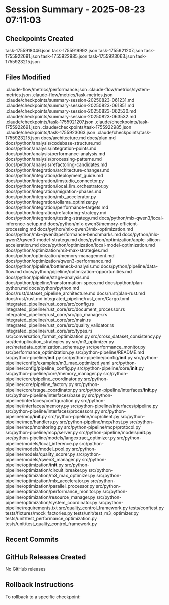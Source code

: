 # Session Summary - 2025-08-23 07:11:03

## Checkpoints Created
task-1755918046.json
task-1755919992.json
task-1755921207.json
task-1755922691.json
task-1755922985.json
task-1755923063.json
task-1755923215.json

## Files Modified
.claude-flow/metrics/performance.json
.claude-flow/metrics/system-metrics.json
.claude-flow/metrics/task-metrics.json
.claude/checkpoints/summary-session-20250823-061231.md
.claude/checkpoints/summary-session-20250823-061851.md
.claude/checkpoints/summary-session-20250823-062530.md
.claude/checkpoints/summary-session-20250823-063532.md
.claude/checkpoints/task-1755921207.json
.claude/checkpoints/task-1755922691.json
.claude/checkpoints/task-1755922985.json
.claude/checkpoints/task-1755923063.json
.claude/checkpoints/task-1755923215.json
docs/architecture.md
docs/plan.md
docs/python/analysis/codebase-structure.md
docs/python/analysis/integration-points.md
docs/python/analysis/performance-analysis.md
docs/python/analysis/processing-patterns.md
docs/python/analysis/refactoring-candidates.md
docs/python/integration/architecture-changes.md
docs/python/integration/deployment_guide.md
docs/python/integration/lmstudio_connector.py
docs/python/integration/local_llm_orchestrator.py
docs/python/integration/migration-phases.md
docs/python/integration/mlx_accelerator.py
docs/python/integration/ollama_optimizer.py
docs/python/integration/performance-targets.md
docs/python/integration/refactoring-strategy.md
docs/python/integration/testing-strategy.md
docs/python/mlx-qwen3/local-inference-setup.md
docs/python/mlx-qwen3/memory-efficient-processing.md
docs/python/mlx-qwen3/mlx-optimization.md
docs/python/mlx-qwen3/performance-benchmarks.md
docs/python/mlx-qwen3/qwen3-model-strategy.md
docs/python/optimization/apple-silicon-acceleration.md
docs/python/optimization/local-model-optimization.md
docs/python/optimization/m3-max-strategies.md
docs/python/optimization/memory-management.md
docs/python/optimization/qwen3-performance.md
docs/python/pipeline/bottleneck-analysis.md
docs/python/pipeline/data-flow.md
docs/python/pipeline/optimization-opportunities.md
docs/python/pipeline/stage-analysis.md
docs/python/pipeline/transformation-specs.md
docs/python/plan-python.md
docs/python/python.md
docs/rust/dataset_pipeline_architecture.md
docs/rust/plan-rust.md
docs/rust/rust.md
integrated_pipeline/rust_core/Cargo.toml
integrated_pipeline/rust_core/src/config.rs
integrated_pipeline/rust_core/src/document_processor.rs
integrated_pipeline/rust_core/src/ipc_manager.rs
integrated_pipeline/rust_core/src/main.rs
integrated_pipeline/rust_core/src/quality_validator.rs
integrated_pipeline/rust_core/src/types.rs
src/conversation_format_optimization.py
src/cross_dataset_consistency.py
src/deduplication_strategies.py
src/m3_optimizer.py
src/metadata_optimization_schema.py
src/performance_monitor.py
src/performance_optimization.py
src/python-pipeline/README.md
src/python-pipeline/__init__.py
src/python-pipeline/config/__init__.py
src/python-pipeline/config/examples/m3_max_optimized.yaml
src/python-pipeline/config/pipeline_config.py
src/python-pipeline/core/__init__.py
src/python-pipeline/core/memory_manager.py
src/python-pipeline/core/pipeline_coordinator.py
src/python-pipeline/core/pipeline_factory.py
src/python-pipeline/core/stage_coordinator.py
src/python-pipeline/interfaces/__init__.py
src/python-pipeline/interfaces/base.py
src/python-pipeline/interfaces/configuration.py
src/python-pipeline/interfaces/memory.py
src/python-pipeline/interfaces/pipeline.py
src/python-pipeline/interfaces/processors.py
src/python-pipeline/mcp/__init__.py
src/python-pipeline/mcp/client.py
src/python-pipeline/mcp/handlers.py
src/python-pipeline/mcp/host.py
src/python-pipeline/mcp/monitoring.py
src/python-pipeline/mcp/protocol.py
src/python-pipeline/mcp/server.py
src/python-pipeline/models/__init__.py
src/python-pipeline/models/langextract_optimizer.py
src/python-pipeline/models/local_inference.py
src/python-pipeline/models/model_pool.py
src/python-pipeline/models/quality_scorer.py
src/python-pipeline/models/qwen3_manager.py
src/python-pipeline/optimization/__init__.py
src/python-pipeline/optimization/circuit_breaker.py
src/python-pipeline/optimization/m3_max_optimizer.py
src/python-pipeline/optimization/mlx_accelerator.py
src/python-pipeline/optimization/parallel_processor.py
src/python-pipeline/optimization/performance_monitor.py
src/python-pipeline/optimization/resource_manager.py
src/python-pipeline/optimization/system_coordinator.py
src/python-pipeline/requirements.txt
src/quality_control_framework.py
tests/conftest.py
tests/fixtures/mock_factories.py
tests/unit/test_m3_optimizer.py
tests/unit/test_performance_optimization.py
tests/unit/test_quality_control_framework.py

## Recent Commits


## GitHub Releases Created
No GitHub releases

## Rollback Instructions
To rollback to a specific checkpoint:

